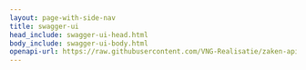 ```yaml
---
layout: page-with-side-nav
title: swagger-ui
head_include: swagger-ui-head.html
body_include: swagger-ui-body.html
openapi-url: https://raw.githubusercontent.com/VNG-Realisatie/zaken-api/1.1.x/src/openapi.yaml
---
```

<div id="swagger-ui"></div>
